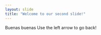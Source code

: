 ```yaml
---
layout: slide
title: "Welcome to our second slide!"
---
```

Buenas buenas
Use the left arrow to go back!

